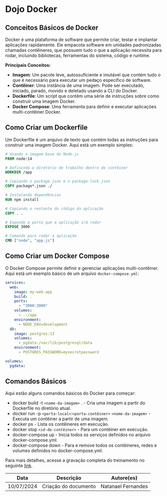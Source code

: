 # Dojo Docker

## Conceitos Básicos de Docker

Docker é uma plataforma de software que permite criar, testar e implantar aplicações rapidamente. Ele empacota software em unidades padronizadas chamadas contêineres, que possuem tudo o que a aplicação necessita para rodar, incluindo bibliotecas, ferramentas do sistema, código e runtime.

**Principais Conceitos:**

- **Imagem**: Um pacote leve, autossuficiente e imutável que contém tudo o que é necessário para executar um pedaço específico de software.
- **Contêiner**: Uma instância de uma imagem. Pode ser executado, iniciado, parado, movido e deletado usando a CLI do Docker.
- **Dockerfile**: Um script que contém uma série de instruções sobre como construir uma imagem Docker.
- **Docker Compose**: Uma ferramenta para definir e executar aplicações multi-contêiner Docker.

## Como Criar um Dockerfile

Um Dockerfile é um arquivo de texto que contém todas as instruções para construir uma imagem Docker. Aqui está um exemplo simples:

```dockerfile
# Usando a imagem base do Node.js
FROM node:14

# Definindo o diretório de trabalho dentro do contêiner
WORKDIR /app

# Copiando o package.json e o package-lock.json
COPY package*.json ./

# Instalando dependências
RUN npm install

# Copiando o restante do código da aplicação
COPY . .

# Expondo a porta que a aplicação irá rodar
EXPOSE 3000

# Comando para rodar a aplicação
CMD ["node", "app.js"]
```

## Como Criar um Docker Compose

O Docker Compose permite definir e gerenciar aplicações multi-contêiner. Aqui está um exemplo básico de um arquivo `docker-compose.yml`:

```yaml
services:
  web:
    image: my-web-app
    build: .
    ports:
      - "3000:3000"
    volumes:
      - .:/app
    environment:
      - NODE_ENV=development
  db:
    image: postgres:13
    volumes:
      - pgdata:/var/lib/postgresql/data
    environment:
      - POSTGRES_PASSWORD=mysecretpassword

volumes:
  pgdata:
```

## Comandos Básicos

Aqui estão alguns comandos básicos do Docker para começar:

- docker build -t `<nome-da-imagem>` . - Cria uma imagem a partir do Dockerfile no diretório atual.
- docker run -p `<porta-local>`:`<porta-contêiner>` `<nome-da-imagem>` - Executa um contêiner a partir de uma imagem.
- docker ps - Lista os contêineres em execução.
- docker stop `<id-do-contêiner>` - Para um contêiner em execução.
- docker-compose up - Inicia todos os serviços definidos no arquivo docker-compose.yml.
- docker-compose down - Para e remove todos os contêineres, redes e volumes definidos no docker-compose.yml.

Para mais detalhes, acesse a gravação completa do treinamento no seguinte [link](https://unbbr-my.sharepoint.com/:v:/g/personal/190058650_aluno_unb_br/EU2xkeoNU3BDhUJthfTzOOgBNs0bYO_Xj6LynFDV1DS1gg?e=cGuV53&nav=eyJyZWZlcnJhbEluZm8iOnsicmVmZXJyYWxBcHAiOiJTdHJlYW1XZWJBcHAiLCJyZWZlcnJhbFZpZXciOiJTaGFyZURpYWxvZy1MaW5rIiwicmVmZXJyYWxBcHBQbGF0Zm9ybSI6IldlYiIsInJlZmVycmFsTW9kZSI6InZpZXcifX0%3D).

|**Data**|**Descrição**|**Autore(es)**|
|--------|-------------|--------------|
|10/07/2024| Criação do documento | Natanael Fernandes |
